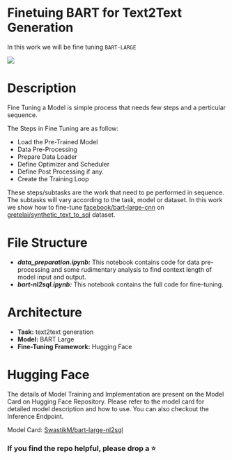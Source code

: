 # Finetuing BART for Text2Text Generation

In this work we will be fine tuning `BART-LARGE`

<img src="https://github.com/swastikmaiti/SwastikM-bart-large-nl2sql/blob/023cf97b5ab5e437d7438abea8d99732531895a7/bart-nl2sql.png">


# Description

Fine Tuning a Model is simple process that needs few steps and a perticular sequence.

The Steps in Fine Tuning are as follow:
  -  Load the Pre-Trained Model
  -  Data Pre-Processing
  -  Prepare Data Loader
  -  Define Optimizer and Scheduler
  -  Define Post Processing if any.
  -  Create the Training Loop

These steps/subtasks are the work that need to pe performed in sequence. The subtasks will vary according to the task, model or dataset.
In this work we show how to fine-tune [facebook/bart-large-cnn](https://huggingface.co/facebook/bart-large-cnn) on [gretelai/synthetic_text_to_sql](https://huggingface.co/datasets/gretelai/synthetic_text_to_sql) dataset.

# File Structure
- ***data_preparation.ipynb:*** This notebook contains code for data pre-processing and some rudimentary analysis to find context length of model input and output.
- ***bart-nl2sql.ipynb:*** This notebook contains the full code for fine-tuning.

# Architecture
- **Task:** text2text generation
- **Model:** BART Large
- **Fine-Tuning Framework:** Hugging Face

# Hugging Face

The details of Model Training and Implementation are present on the Model Card on Hugging Face Repository. Please refer to the model card for detailed model description and how to use.
You can also checkout the Inference Endpoint.

Model Card: [SwastikM/bart-large-nl2sql](https://huggingface.co/SwastikM/bart-large-nl2sql)

### If you find the repo helpful, please drop a ⭐
